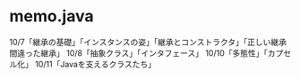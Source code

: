 # memo.java
10/7「継承の基礎」「インスタンスの姿」「継承とコンストラクタ」「正しい継承間違った継承」
10/8「抽象クラス」「インタフェース」
10/10「多態性」「カプセル化」
10/11「Javaを支えるクラスたち」

